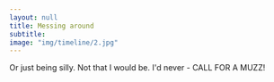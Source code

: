 ```yaml
---
layout: null
title: Messing around
subtitle:
image: "img/timeline/2.jpg"
---
```

Or just being silly. Not that I would be. I'd never - CALL FOR A MUZZ!
